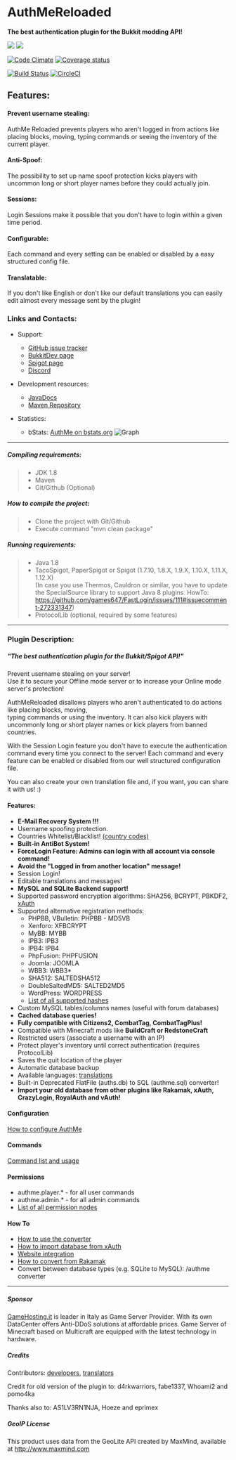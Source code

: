# AuthMeReloaded
**The best authentication plugin for the Bukkit modding API!**

![](https://tokei.rs/b1/github/AuthMe/AuthMeReloaded?category=code)
![](https://tokei.rs/b1/github/AuthMe/AuthMeReloaded?category=files)

[![Code Climate](https://codeclimate.com/github/AuthMe/AuthMeReloaded/badges/gpa.svg)](https://codeclimate.com/github/AuthMe/AuthMeReloaded)
[![Coverage status](https://coveralls.io/repos/AuthMe-Team/AuthMeReloaded/badge.svg?branch=master&service=github)](https://coveralls.io/github/AuthMe-Team/AuthMeReloaded?branch=master)

[![Build Status](https://ci.codemc.org/buildStatus/icon?job=AuthMe/AuthMeReloaded)](https://ci.codemc.org/job/AuthMe/AuthMeReloaded)
[![CircleCI](https://circleci.com/gh/AuthMe/AuthMeReloaded.svg?style=svg)](https://circleci.com/gh/AuthMe/AuthMeReloaded)

## Features:

#### Prevent username stealing:
AuthMe Reloaded prevents players who aren't logged in from actions like placing blocks, moving, typing commands or seeing the inventory of the current player.

#### Anti-Spoof:
The possibility to set up name spoof protection kicks players with uncommon long or short player names before they could actually join.

#### Sessions:
Login Sessions make it possible that you don't have to login within a given time period.

#### Configurable:
Each command and every setting can be enabled or disabled by a easy structured config file.

#### Translatable:
If you don't like English or don't like our default translations you can easily edit almost every message sent by the plugin!

### Links and Contacts:

 - Support:
   - [GitHub issue tracker](https://github.com/AuthMe/AuthMeReloaded/issues)
   - [BukkitDev page](https://dev.bukkit.org/projects/authme-reloaded)
   - [Spigot page](https://www.spigotmc.org/resources/authmereloaded.6269/)
   - [Discord](https://discord.gg/Vn9eCyE)

- Development resources:
  - <a href="https://ci.codemc.org/job/AuthMe/job/AuthMeReloaded/javadoc/">JavaDocs</a>
  - <a href="http://repo.codemc.org/repository/maven-public/">Maven Repository</a>

- Statistics:
  - bStats: [AuthMe on bstats.org](https://bstats.org/plugin/bukkit/AuthMe)
    ![Graph](https://bstats.org/signatures/bukkit/AuthMe.svg)

<hr>

##### Compiling requirements:
>- JDK 1.8
>- Maven
>- Git/Github (Optional)

##### How to compile the project:
>- Clone the project with Git/Github
>- Execute command "mvn clean package"

##### Running requirements:
>- Java 1.8
>- TacoSpigot, PaperSpigot or Spigot (1.7.10, 1.8.X, 1.9.X, 1.10.X, 1.11.X, 1.12.X)<br>
   (In case you use Thermos, Cauldron or similar, you have to update the SpecialSource library to support Java 8 plugins.
   HowTo: https://github.com/games647/FastLogin/issues/111#issuecomment-272331347)
>- ProtocolLib (optional, required by some features)

<hr>

### Plugin Description:

##### "The best authentication plugin for the Bukkit/Spigot API!"

Prevent username stealing on your server!<br>
Use it to secure your Offline mode server or to increase your Online mode server's protection!

AuthMeReloaded disallows players who aren't authenticated to do actions like placing blocks, moving,<br>
typing commands or using the inventory. It can also kick players with uncommonly long or short player names or kick players from banned countries.

With the Session Login feature you don't have to execute the authentication command every time you connect to the server! 
Each command and every feature can be enabled or disabled from our well structured configuration file.

You can also create your own translation file and, if you want, you can share it with us! :)

#### Features:
<ul>
  <li><strong>E-Mail Recovery System !!!</strong></li>
  <li>Username spoofing protection.</li>
  <li>Countries Whitelist/Blacklist! <a href="http://dev.maxmind.com/geoip/legacy/codes/iso3166/">(country codes)</a></li>
  <li><strong>Built-in AntiBot System!</strong></li>
  <li><strong>ForceLogin Feature: Admins can login with all account via console command!</strong></li>
  <li><strong>Avoid the "Logged in from another location" message!</strong></li>
  <li>Session Login!</li>
  <li>Editable translations and messages!</li>
  <li><strong>MySQL and SQLite Backend support!</strong></li>
  <li>Supported password encryption algorithms: SHA256, BCRYPT, PBKDF2, <a href="https://github.com/CypherX/xAuth/wiki/Password-Hashing">xAuth</a></li>
  <li>Supported alternative registration methods:<br>
  <ul>
    <li>PHPBB, VBulletin: PHPBB - MD5VB</li>
    <li>Xenforo: XFBCRYPT</li>
    <li>MyBB: MYBB</li>
    <li>IPB3: IPB3</li>
    <li>IPB4: IPB4</li>
    <li>PhpFusion: PHPFUSION</li>
    <li>Joomla: JOOMLA</li>
    <li>WBB3: WBB3*</li>
    <li>SHA512: SALTEDSHA512</li>
    <li>DoubleSaltedMD5: SALTED2MD5</li>
    <li>WordPress: WORDPRESS</li>
    <li><a href="https://github.com/AuthMe/AuthMeReloaded/blob/master/docs/hash_algorithms.md">List of all supported hashes</a></li>
  </ul></li>
  <li>Custom MySQL tables/columns names (useful with forum databases)</li>
  <li><strong>Cached database queries!</strong></li>
  <li><strong>Fully compatible with Citizens2, CombatTag, CombatTagPlus!</strong></li>
  <li>Compatible with Minecraft mods like <strong>BuildCraft or RedstoneCraft</strong></li>
  <li>Restricted users (associate a username with an IP)</li>
  <li>Protect player's inventory until correct authentication (requires ProtocolLib)</li>
  <li>Saves the quit location of the player</li>
  <li>Automatic database backup</li>
  <li>Available languages: <a href="https://github.com/AuthMe/AuthMeReloaded/blob/master/docs/translations.md">translations</a></li>
  <li>Built-in Deprecated FlatFile (auths.db) to SQL (authme.sql) converter!</li>
  <li><strong>Import your old database from other plugins like Rakamak, xAuth, CrazyLogin, RoyalAuth and vAuth!</strong></li>
</ul>

#### Configuration
[How to configure AuthMe](https://github.com/AuthMe/AuthMeReloaded/blob/master/docs/config.md)
#### Commands
[Command list and usage](https://github.com/AuthMe/AuthMeReloaded/blob/master/docs/commands.md)
#### Permissions
- authme.player.* - for all user commands
- authme.admin.* - for all admin commands
- [List of all permission nodes](http://github.com/AuthMe/AuthMeReloaded/blob/master/docs/permission_nodes.md)

#### How To
- [How to use the converter](https://github.com/AuthMe/AuthMeReloaded/wiki/Converters)
- [How to import database from xAuth](https://dev.bukkit.org/projects/authme-reloaded/pages/how-to-import-database-from-xauth)
- [Website integration](https://github.com/AuthMe/AuthMeReloaded/tree/master/samples/website_integration)
- [How to convert from Rakamak](https://dev.bukkit.org/projects/authme-reloaded/pages/how-to-import-database-from-rakamak)
- Convert between database types (e.g. SQLite to MySQL): /authme converter

<hr>

##### Sponsor
[GameHosting.it](http://www.gamehosting.it) is leader in Italy as Game Server Provider. With its own DataCenter offers Anti-DDoS solutions at affordable prices. Game Server of Minecraft based on Multicraft are equipped with the latest technology in hardware.

##### Credits
<p>Contributors: <a href="https://github.com/AuthMe/AuthMeReloaded/wiki/Development-team">developers</a>, <a href="https://github.com/AuthMe/AuthMeReloaded/wiki/Translators">translators</a>
<p>Credit for old version of the plugin to: d4rkwarriors, fabe1337, Whoami2 and pomo4ka</p>
<p>Thanks also to: AS1LV3RN1NJA, Hoeze and eprimex</p>

##### GeoIP License
This product uses data from the GeoLite API created by MaxMind, available at http://www.maxmind.com
